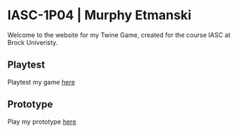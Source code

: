 # IASC-1P04 | Murphy Etmanski

Welcome to the website for my Twine Game, created for the course IASC at Brock Univeristy.

## Playtest

Playtest my game [here](playtest/playtest)

## Prototype

Play my prototype [here](prototype/TwineGamePrototype.html)
